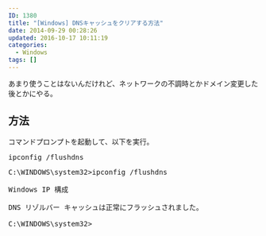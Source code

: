 ```yaml
---
ID: 1380
title: "[Windows] DNSキャッシュをクリアする方法"
date: 2014-09-29 00:28:26
updated: 2016-10-17 10:11:19
categories:
  - Windows
tags: []
---
```


あまり使うことはないんだけれど、ネットワークの不調時とかドメイン変更した後とかにやる。

<!--more-->
<h2>方法</h2>
コマンドプロンプトを起動して、以下を実行。
<pre>ipconfig /flushdns</pre>

<pre class="cmd">C:\WINDOWS\system32>ipconfig /flushdns

Windows IP 構成

DNS リゾルバー キャッシュは正常にフラッシュされました。

C:\WINDOWS\system32></pre>
